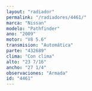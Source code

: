 ```yaml
---
layout: "radiador"
permalink: "/radiadores/4461/"
marca: "Nissan"
modelo: "Pathfinder"
ano: "2009"
motor: "V8 5.6"
transmision: "Automática"
parte: "432689"
clima: "Con clima"
alto: "23 7/16"
ancho: "27 1/4"
observaciones: "Armada"
id: "4461"
---
```


